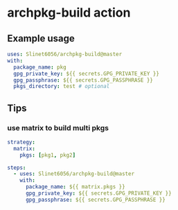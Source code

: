 # archpkg-build action

## Example usage

```yml
uses: Slinet6056/archpkg-build@master
with:
  package_name: pkg
  gpg_private_key: ${{ secrets.GPG_PRIVATE_KEY }}
  gpg_passphrase: ${{ secrets.GPG_PASSPHRASE }}
  pkgs_directory: test # optional
```

## Tips

### use matrix to build multi pkgs

```yml
strategy:
  matrix:
    pkgs: [pkg1, pkg2]

steps:
  - uses: Slinet6056/archpkg-build@master
    with:
      package_name: ${{ matrix.pkgs }}
      gpg_private_key: ${{ secrets.GPG_PRIVATE_KEY }}
      gpg_passphrase: ${{ secrets.GPG_PASSPHRASE }}
```
